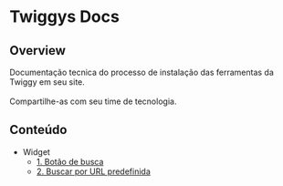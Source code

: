 # Twiggys Docs

## Overview
Documentação tecnica do processo de instalação das ferramentas da Twiggy em seu site.
</br></br>Compartilhe-as com seu time de tecnologia.

## Conteúdo
* Widget
  * [1. Botão de busca](widget/search-button/README.md)
  * [2. Buscar por URL predefinida](widget/similar-button/README.md)